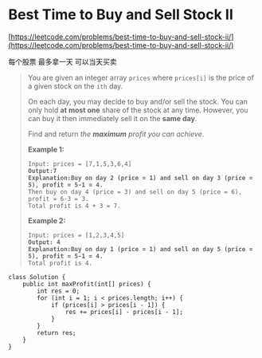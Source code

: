 # Best Time to Buy and Sell Stock II

[https://leetcode.com/problems/best-time-to-buy-and-sell-stock-ii/](https://leetcode.com/problems/best-time-to-buy-and-sell-stock-ii/)

每个股票 最多拿一天 可以当天买卖

> You are given an integer array `prices` where `prices[i]` is the price of a given stock on the `ith` day.
>
> On each day, you may decide to buy and/or sell the stock. You can only hold **at most one** share of the stock at any time. However, you can buy it then immediately sell it on the **same day**.
>
> Find and return _the **maximum** profit you can achieve_.
>
> **Example 1:**
>
> <pre><code>Input: prices = [7,1,5,3,6,4]
> <strong>Output:7
> </strong><strong>Explanation:Buy on day 2 (price = 1) and sell on day 3 (price = 5), profit = 5-1 = 4.
> </strong>Then buy on day 4 (price = 3) and sell on day 5 (price = 6), profit = 6-3 = 3.
> Total profit is 4 + 3 = 7.</code></pre>
>
> **Example 2:**
>
> <pre><code>Input: prices = [1,2,3,4,5]
> <strong>Output: 4
> </strong><strong>Explanation:Buy on day 1 (price = 1) and sell on day 5 (price = 5), profit = 5-1 = 4.
> </strong>Total profit is 4.</code></pre>

```
class Solution {
    public int maxProfit(int[] prices) {
        int res = 0;
        for (int i = 1; i < prices.length; i++) {
            if (prices[i] > prices[i - 1]) {
                res += prices[i] - prices[i - 1];
            }
        }
        return res;
    }
}
```
